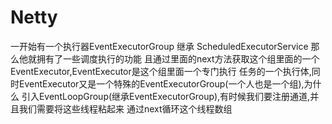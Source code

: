# Netty

一开始有一个执行器EventExecutorGroup 继承 ScheduledExecutorService 那么他就拥有了一些调度执行的功能
且通过里面的next方法获取这个组里面的一个EventExecutor,EventExecutor是这个组里面一个专门执行
任务的一个执行体,同时EventExecutor又是一个特殊的EventExecutorGroup(一个人也是一个组),为什么
引入EventLoopGroup(继承EventExecutorGroup),有时候我们要注册通道,并且我们需要将这些线程粘起来
通过next循环这个线程数组

